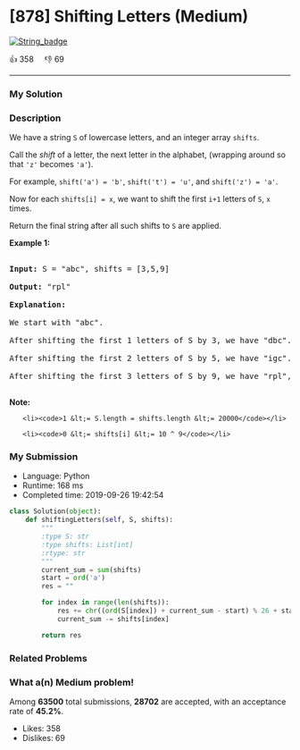 # [878] Shifting Letters (Medium)

[![String_badge](https://img.shields.io/badge/topic-String-green.svg)](https://leetcode.com/problems/shifting-letters/) 

:+1: 358 &nbsp; &nbsp; :thumbsdown: 69

---

### My Solution


### Description
<p>We have a string <code>S</code> of lowercase letters, and an integer array <code>shifts</code>.</p>

<p>Call the <em>shift</em> of a letter, the next letter in the alphabet, (wrapping around so that <code>&#39;z&#39;</code> becomes <code>&#39;a&#39;</code>).&nbsp;</p>

<p>For example, <code>shift(&#39;a&#39;) = &#39;b&#39;</code>, <code>shift(&#39;t&#39;) = &#39;u&#39;</code>, and <code>shift(&#39;z&#39;) = &#39;a&#39;</code>.</p>

<p>Now for each <code>shifts[i] = x</code>, we want to shift the first <code>i+1</code>&nbsp;letters of <code>S</code>, <code>x</code> times.</p>

<p>Return the final string&nbsp;after all such shifts to <code>S</code> are applied.</p>

<p><strong>Example 1:</strong></p>

<pre>
<strong>Input: </strong>S = &quot;abc&quot;, shifts = [3,5,9]
<strong>Output: </strong>&quot;rpl&quot;
<strong>Explanation: </strong>
We start with &quot;abc&quot;.
After shifting the first 1 letters of S by 3, we have &quot;dbc&quot;.
After shifting the first 2 letters of S by 5, we have &quot;igc&quot;.
After shifting the first 3 letters of S by 9, we have &quot;rpl&quot;, the answer.
</pre>

<p><strong>Note:</strong></p>

<ol>
	<li><code>1 &lt;= S.length = shifts.length &lt;= 20000</code></li>
	<li><code>0 &lt;= shifts[i] &lt;= 10 ^ 9</code></li>
</ol>



### My Submission

- Language: Python
- Runtime: 168 ms
- Completed time: 2019-09-26 19:42:54

```Python
class Solution(object):
    def shiftingLetters(self, S, shifts):
        """
        :type S: str
        :type shifts: List[int]
        :rtype: str
        """
        current_sum = sum(shifts)
        start = ord('a')
        res = ""

        for index in range(len(shifts)):
            res += chr((ord(S[index]) + current_sum - start) % 26 + start)
            current_sum -= shifts[index]

        return res
```


### Related Problems




### What a(n) Medium problem!
Among **63500** total submissions, **28702** are accepted, with an acceptance rate of **45.2%**. <br>

- Likes: 358
- Dislikes: 69

